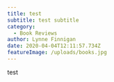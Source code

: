 ```yaml
---
title: test
subtitle: test subtitle
category:
  - Book Reviews
author: Lynne Finnigan
date: 2020-04-04T12:11:57.734Z
featureImage: /uploads/books.jpg
---
```

test